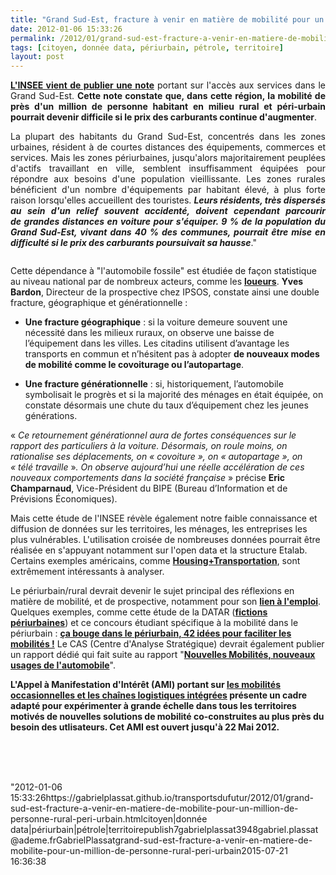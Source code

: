 ```yaml
---
title: "Grand Sud-Est, fracture à venir en matière de mobilité pour un million de personne (rural, péri-urbain)"
date: 2012-01-06 15:33:26
permalink: /2012/01/grand-sud-est-fracture-a-venir-en-matiere-de-mobilite-pour-un-million-de-personne-rural-peri-urbain.html
tags: [citoyen, donnée data, périurbain, pétrole, territoire]
layout: post
---
```


<p style="text-align: justify"><a href="http://www.insee.fr/fr/themes/document.asp?reg_id=8&ref_id=18130" target="_blank"><strong>L'INSEE vient de publier une note</strong></a> portant sur l'accès aux services dans le Grand Sud-Est. <strong>Cette note constate que, dans cette région, la mobilité de près d'un million de personne habitant en milieu rural et péri-urbain pourrait devenir difficile si le prix des carburants continue d'augmenter</strong>.</p> <p style="text-align: justify">La plupart des habitants du Grand Sud-Est, concentrés dans les zones urbaines, résident à de courtes distances   	des équipements, commerces et services. Mais les zones périurbaines, jusqu'alors majoritairement peuplées d'actifs   	travaillant en ville, semblent insuffisamment équipées pour répondre aux besoins d'une population vieillissante.   	Les zones rurales bénéficient d'un nombre d'équipements par habitant élevé, à plus forte raison lorsqu'elles   	accueillent des touristes. <em><strong>Leurs résidents, très dispersés au sein d'un relief souvent accidenté, doivent cependant   	parcourir de grandes distances en voiture pour s'équiper. 9 % de la population  du Grand Sud-Est, vivant dans 40 % des communes, pourrait être mise en difficulté si le prix des carburants   poursuivait sa hausse</strong></em>."</p> <p style=""text-align: justify""><a href="https://gabrielplassat.github.io/transportsdufutur/wp-content/uploads/sites/6/old/6a0120a66d2ad4970b0162ff1d44f8970d-800wi.gif"" rel=""lightbox""><img alt=""Carte_bassins_services"" class=""asset  asset-image at-xid-6a0120a66d2ad4970b0162ff1d44f8970d"" src=""/wp-content/uploads/sites/6/old/6a0120a66d2ad4970b0162ff1d44f8970d-120wi.gif"" style=""margin-left: automargin-right: auto"" title=""Carte_bassins_services"" /></a> </p>  <!--more-->  Cette dépendance à "l'automobile fossile" est étudiée de façon statistique au niveau national par de nombreux acteurs, comme les <a href=""http://www.location-longue-duree.net/actualites-lld/evolution-du-prix-des-carburants-impact-sur-les-comportements-des-entreprises-et-des-menages"" target=""_blank""><strong>loueurs</strong></a>. <strong>Yves Bardon</strong>, Directeur de la prospective chez IPSOS, constate ainsi une double fracture, géographique et générationnelle : <ul style=""text-align: justify""> <li><strong>Une fracture géographique</strong> : si la voiture demeure  souvent une nécessité dans les milieux ruraux, on observe une baisse de  l’équipement dans les villes. Les citadins utilisent d’avantage les  transports en commun et n’hésitent pas à adopter <strong>de nouveaux modes de mobilité comme le covoiturage ou l’autopartage</strong>.</li> </ul> <ul style=""text-align: justify""> <li><strong>Une fracture générationnelle</strong> : si, historiquement,  l’automobile symbolisait le progrès et si la majorité des ménages en  était équipée, on constate désormais une chute du taux d’équipement chez  les jeunes générations.</li> </ul> <p style=""text-align: justifypadding-left: 30px"">« <em>Ce retournement générationnel aura de fortes conséquences sur  le rapport des particuliers à la voiture. Désormais, on roule moins, on  rationalise ses déplacements, on « covoiture », on « autopartage », on  « télé travaille</em> »<em>. On observe aujourd’hui une réelle accélération de ces nouveaux comportements dans la société française</em> » précise <strong>Eric Champarnaud</strong>, Vice-Président du BIPE (Bureau d’Information et de Prévisions Économiques).</p> <p style=""text-align: justify"">Mais cette étude de l'INSEE révèle également notre faible connaissance et diffusion de données sur les territoires, les ménages, les entreprises les plus vulnérables. L'utilisation croisée de nombreuses données pourrait être réalisée en s'appuyant notamment sur l'open data et la structure Etalab. Certains exemples américains, comme <a href=""http://htaindex.cnt.org/"" target=""_blank""><strong>Housing+Transportation</strong></a>, sont extrêmement intéressants à analyser.</p> <p style=""text-align: justify"">Le périurbain/rural devrait devenir le sujet principal des réflexions en matière de mobilité, et de prospective, notamment pour son <a href="https://gabrielplassat.github.io/transportsdufutur/2010/12/emplois-et-mobilites-une-approche-par-le-territoire.html"" target=""_blank""><strong>lien à l'emploi</strong></a>. Quelques exemples, comme cette étude de la DATAR (<a href=""http://territoires2040.datar.gouv.fr/spip.php?article63"" target=""_blank""><strong>fictions périurbaines</strong></a>) et ce concours étudiant spécifique à la mobilité dans le périurbain : <a href=""http://www.audiar.org/node/189"" target=""_blank""><strong>ça bouge dans le périurbain, 42 idées pour faciliter les mobilités !</strong></a> Le CAS (Centre d'Analyse Stratégique) devrait également publier un rapport dédié qui fait suite au rapport "<a href="https://gabrielplassat.github.io/transportsdufutur/2010/11/les-nouvelles-mobilites-adapter-lautomobile-aux-modes-de-vie-de-demain.html"" target=""_blank""><strong>Nouvelles Mobilités, nouveaux usages de l'automobile</strong></a>".</p> <p style=""text-align: justify""><strong>L'Appel à Manifestation d'Intérêt (AMI) portant sur <a href="https://gabrielplassat.github.io/transportsdufutur/2011/12/ami-chaines-logistiques-et-mobilites-occasionnelles-des-personnes-ademe.html"" target=""_blank"">les mobilités occasionnelles et les chaînes logistiques intégrées</a> présente un cadre adapté pour expérimenter à grande échelle dans tous les territoires motivés de nouvelles solutions de mobilité co-construites au plus près du besoin des utlisateurs. Cet AMI est ouvert jusqu'à 22 Mai 2012.</strong><br /><br /><br /></p> <p> </p>"2012-01-06 15:33:26https://gabrielplassat.github.io/transportsdufutur/2012/01/grand-sud-est-fracture-a-venir-en-matiere-de-mobilite-pour-un-million-de-personne-rural-peri-urbain.htmlcitoyen|donnée data|périurbain|pétrole|territoirepublish7gabrielplassat3948gabriel.plassat@ademe.frGabrielPlassatgrand-sud-est-fracture-a-venir-en-matiere-de-mobilite-pour-un-million-de-personne-rural-peri-urbain2015-07-21 16:36:38
